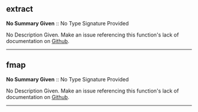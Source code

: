 
## extract

__No Summary Given__ :: No Type Signature Provided



No Description Given. Make an issue referencing this function's lack of
                documentation on <a href="https://github.com/joseph-walker/vector">Github</a>.



---

## fmap

__No Summary Given__ :: No Type Signature Provided



No Description Given. Make an issue referencing this function's lack of
                documentation on <a href="https://github.com/joseph-walker/vector">Github</a>.



---
